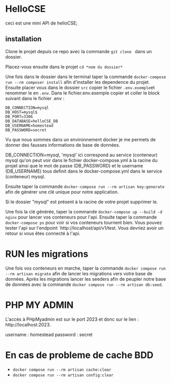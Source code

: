 # HelloCSE

ceci est une mini API de helloCSE;

## installation

Clone le projet depuis ce repo avec la commande `git clone ` dans un dossier.

Placez-vous ensuite dans le projet  `cd *nom du dossier*`

Une fois dans le dossier dans le terminal taper la commande `docker-compose run --rm composer install` afin d'installer les dependence du projet.
Ensuite placer vous dans le dossier `src` copier le fichier `.env.exemple`et renommer le en `.env`.
Dans le fichier.env.exemple copier et coller le block suivant dans le fichier .env :

```
DB_CONNECTION=mysql
DB_HOST=mysql$
DB_PORT=3306
DB_DATABASE=helloCSE_DB
DB_USERNAME=homestead
DB_PASSWORD=secret

```
Vu que nous sommes dans un environnement docker je me permets de donner des fausses informations de base de données.

DB_CONNECTION=mysql, 'mysql' ici correspond au service (conteneur) mysql qu'on peut voir dans le fichier docker-compose.yml à la racine du projet ainsi que le mot de passe (DB_PASSWORD) et le username (DB_USERNAME) tous definit dans le docker-compose.yml dans le service (conteneur) mysql.

Ensuite taper la commande `docker-compose run --rm artisan key:generate` afin de générer une clé unique pour notre application.


Si le dossier "mysql" est présent à la racine de votre projet supprimer le.

Une fois la clé générée, taper la commande `docker-compose up --build -d nginx` pour lancer vos conteneurs pour l'api. Ensuite taper la commande `docker-compose ps` pour voir si vos conteneurs tournent bien. Vous pouvez tester l'api sur l'endpoint `http://localhost/api/v1/test. Vous devriez avoir un retour si vous êtes connecté à l'api.

# RUN les migrations

Une fois vos conteneurs en marche, taper la commande `docker compose run --rm artisan migrate` afin de lancer les migrations vers votre base de données.
Après les migrations lancer les seeders afin de peupler notre base de données avec la commande `docker compose run --rm artisan db:seed`.

# PHP MY ADMIN

L'accès à PHpMyadmin est sur le port 2023 et donc sur le lien : http://localhost:2023.

username : homestead
password : secret


# En cas de probleme de cache BDD

- `docker compose run --rm artisan cache:clear`
- `docker compose run --rm artisan config:clear`
